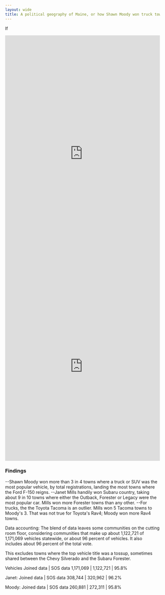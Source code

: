 ```yaml
---
layout: wide
title: A political geography of Maine, or how Shawn Moody won truck town
---
```

If


<div><iframe style="border: none;" src="https://public.tableausoftware.com/views/Topvehiclesbygubernatorialvote/Truckvothermap?:showVizHome=no&amp;:embed=true" width="100%" height="785px"></iframe></div>



<div><iframe style="border: none;" src="https://public.tableausoftware.com/views/Topvehiclesbygubernatorialvote/Vehiclesbyvote?:showVizHome=no&amp;:embed=true" width="100%" height="595px"></iframe></div>

### Findings
--Shawn Moody won more than 3 in 4 towns where a truck or SUV was the most popular vehicle, by total registrations, landing the most towns where the Ford F-150 reigns.
--Janet Mills handily won Subaru country, taking about 9 in 10 towns where either the Outback, Forester or Legacy were the most popular car. Mills won more Forester towns than any other.
--For trucks, the the Toyota Tacoma is an outlier. Mills won 5 Tacoma towns to Moody's 3. That was not true for Toyota's Rav4; Moody won more Rav4 towns.


Data accounting:
The blend of data leaves some communities on the cutting room floor, considering communities that make up about 1,122,721 of 1,171,069 vehicles statewide, or about 96 percent of vehicles. It also includes about 96 percent of the total vote.

This excludes towns where the top vehicle title was a tossup, sometimes shared between the Chevy Silverado and the Subaru Forester.

Vehicles
Joined data | SOS data
1,171,069 | 1,122,721 | 95.8%

Janet:
Joined data | SOS data
308,744 | 320,962 | 96.2%

Moody:
Joined data | SOS data
260,881 | 272,311 | 95.8%
